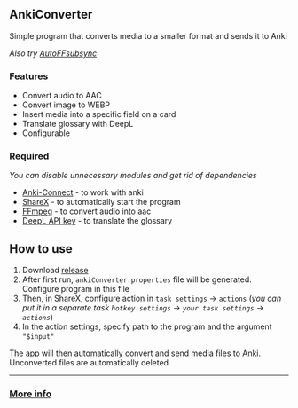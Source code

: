 ## AnkiConverter
Simple program that converts media to a smaller format and sends it to Anki

*Also try [AutoFFsubsync](https://github.com/Sgale952/AutoFFsubsync)*
### Features
- Convert audio to AAC
- Convert image to WEBP
- Insert media into a specific field on a card
- Translate glossary with DeepL
- Configurable
### Required
*You can disable unnecessary modules and get rid of dependencies*
- [Anki-Connect](https://ankiweb.net/shared/info/2055492159) - to work with anki
- [ShareX](https://getsharex.com/) - to automatically start the program
- [FFmpeg](https://ffmpeg.org/) - to convert audio into aac
- [DeepL API key](https://www.deepl.com/pro-api?cta=header-pro-api) - to translate the glossary

## How to use
1. Download [release](https://github.com/Sgale952/AnkiConverter/releases)
2. After first run, `ankiConverter.properties` file will be generated. Configure program in this file
3. Then, in ShareX, configure action in `task settings` -> `actions`
   (*you can put it in a separate task `hotkey settings` -> `your task settings` -> `actions`*)
4. In the action settings, specify path to the program and the argument `"$input"`
 
The app will then automatically convert and send media files to Anki. Unconverted files are automatically deleted
***
### [More info](https://github.com/Sgale952/AnkiConverter/wiki)
